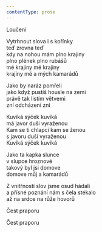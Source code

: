 ```yaml
---
contentType: prose
---
```


Loučení

Vytrhnout slova i s kořínky  
teď zrovna teď  
kdy na nohou mám plno krajiny  
plno plének plno rubášů  
mé krajiny mé krajiny  
krajiny mé a mých kamarádů

  

Jako by naráz pomřeli  
jako když pustíš housle na zemi  
právě tak listím větvemi  
zní odcházení zní

  

Kuvíká sýček kuvíká  
má javor duši vyraženou  
Kam se ti chlapci kam se ženou  
s javoru duší vyraženou  
Kuvíká sýček kuvíká

  

Jako ta kapka slunce  
v slupce hroznové  
takový byl jsi domove  
domove můj a kamarádů

  

Z vnitřností slov jsme osud hádali  
a přísné poznání nám s čela stékalo  
až na srdce na růže hovorů

  

Čest praporu

  

Čest praporu
